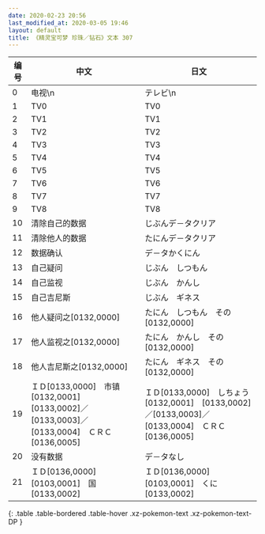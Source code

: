 ```yaml
---
date: 2020-02-23 20:56
last_modified_at: 2020-03-05 19:46
layout: default
title: 《精灵宝可梦 珍珠／钻石》文本 307
---
```

| 编号 | 中文 | 日文 |
| ---- | ---- | ---- |
| 0 | 电视\n | テレビ\n |
| 1 | TV0 | TV0 |
| 2 | TV1 | TV1 |
| 3 | TV2 | TV2 |
| 4 | TV3 | TV3 |
| 5 | TV4 | TV4 |
| 6 | TV5 | TV5 |
| 7 | TV6 | TV6 |
| 8 | TV7 | TV7 |
| 9 | TV8 | TV8 |
| 10 | 清除自己的数据 | じぶんデ－タクリア |
| 11 | 清除他人的数据 | たにんデ－タクリア |
| 12 | 数据确认 | デ－タかくにん |
| 13 | 自己疑问 | じぶん　しつもん |
| 14 | 自己监视 | じぶん　かんし |
| 15 | 自己吉尼斯 | じぶん　ギネス |
| 16 | 他人疑问之[0132,0000] | たにん　しつもん　その[0132,0000] |
| 17 | 他人监视之[0132,0000] | たにん　かんし　その[0132,0000] |
| 18 | 他人吉尼斯之[0132,0000] | たにん　ギネス　その[0132,0000] |
| 19 | ＩＤ[0133,0000]　市镇[0132,0001]　[0133,0002]／[0133,0003]／[0133,0004]　ＣＲＣ　[0136,0005] | ＩＤ[0133,0000]　しちょう[0132,0001]　[0133,0002]／[0133,0003]／[0133,0004]　ＣＲＣ　[0136,0005] |
| 20 | 没有数据 | デ－タなし |
| 21 | ＩＤ[0136,0000]　[0103,0001]　国[0133,0002] | ＩＤ[0136,0000]　[0103,0001]　くに[0133,0002] |
{: .table .table-bordered .table-hover .xz-pokemon-text .xz-pokemon-text-DP }